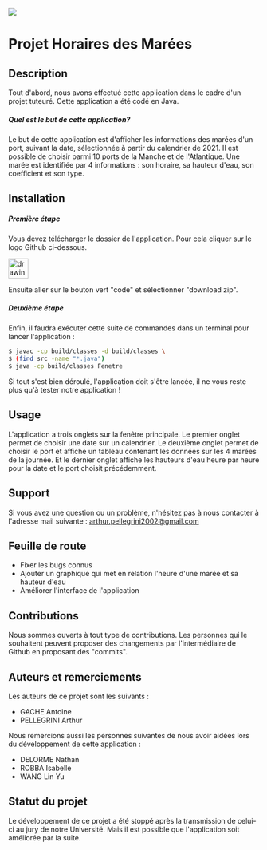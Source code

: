 ![][mont-saint_michel]


Projet Horaires des Marées
==============================================================

Description
--------------------------------------------------------------

Tout d'abord, nous avons effectué cette application dans le cadre d'un projet tuteuré.
Cette application a été codé en Java.

##### Quel est le but de cette application? 

Le but de cette application est d'afficher les informations des marées d'un port, suivant la date, sélectionnée à partir du calendrier de 2021. Il est possible de choisir parmi 10 ports de la Manche et de l'Atlantique. Une marée est identifiée par 4 informations : son horaire, sa hauteur d'eau, son coefficient et son type.

Installation
--------------------------------------------------------------
##### Première étape

Vous devez télécharger le dossier de l'application. Pour cela cliquer sur le logo Github ci-dessous.

[<img src="https://upload.wikimedia.org/wikipedia/commons/thumb/9/91/Octicons-mark-github.svg/2048px-Octicons-mark-github.svg.png" alt="drawing" width="40" heigth="40"/>](https://github.com/arthurpellegrini/tide-schedule)

Ensuite aller sur le bouton vert "code" et sélectionner "download zip".

##### Deuxième étape

Enfin, il faudra exécuter cette suite de commandes dans un terminal pour lancer l'application :

```sh
$ javac -cp build/classes -d build/classes \
$ (find src -name "*.java")
$ java -cp build/classes Fenetre
```
Si tout s'est bien déroulé, l'application doit s'être lancée, il ne vous reste plus qu'à tester notre application !

Usage
--------------------------------------------------------------

L'application a trois onglets sur la fenêtre principale. 
Le premier onglet permet de choisir une date sur un calendrier.
Le deuxième onglet permet de choisir le port et affiche un tableau contenant les données sur les 4 marées de la journée.
Et le dernier onglet affiche les hauteurs d'eau heure par heure pour la date et le port choisit précédemment.

Support
--------------------------------------------------------------

Si vous avez une question ou un problème, n'hésitez pas à nous contacter à l'adresse mail suivante : arthur.pellegrini2002@gmail.com

Feuille de route 
--------------------------------------------------------------

* Fixer les bugs connus
* Ajouter un graphique qui met en relation l'heure d'une marée et sa hauteur d'eau
* Améliorer l'interface de l'application

Contributions
--------------------------------------------------------------

Nous sommes ouverts à tout type de contributions. Les personnes qui le souhaitent peuvent proposer des changements par l'intermédiaire de Github en proposant des "commits".

Auteurs et remerciements
--------------------------------------------------------------

Les auteurs de ce projet sont les suivants : 

* GACHE Antoine 
* PELLEGRINI Arthur

Nous remercions aussi les personnes suivantes de nous avoir aidées lors du développement de cette application : 

* DELORME Nathan
* ROBBA Isabelle 
* WANG Lin Yu

Statut du projet
--------------------------------------------------------------

Le développement de ce projet a été stoppé après la transmission de celui-ci au jury de notre Université. Mais il est possible que l'application soit améliorée par la suite.


[//]: # (Lien de référence utilisé dans le corps du Markdown)
[mont-saint_michel]: https://1yupfa6inz37h6sb1hrjfp1c-wpengine.netdna-ssl.com/wp-content/uploads/2019/01/2880px-Mont-Saint-Michel_Drone.jpg